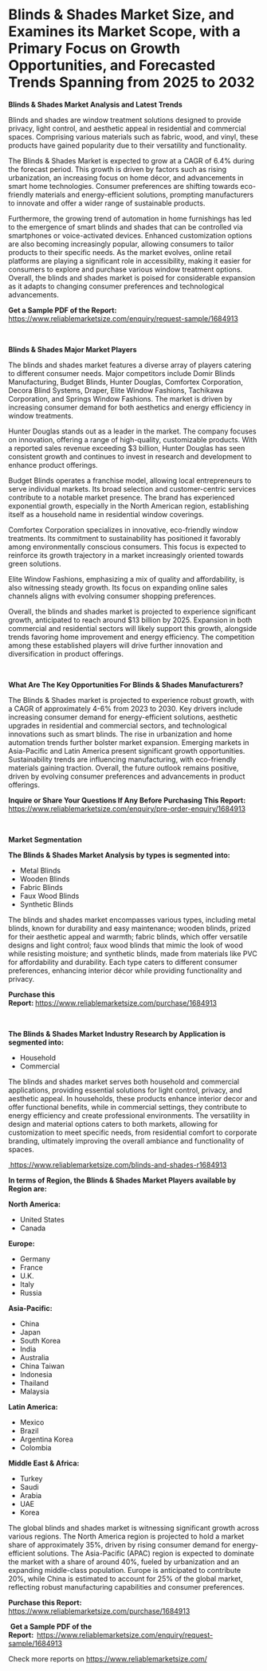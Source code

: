 <p><h1>Blinds & Shades Market Size, and Examines its Market Scope, with a Primary Focus on Growth Opportunities, and Forecasted Trends Spanning from 2025 to 2032</h1></p><p><strong>Blinds & Shades Market Analysis and Latest Trends</strong></p>
<p><p>Blinds and shades are window treatment solutions designed to provide privacy, light control, and aesthetic appeal in residential and commercial spaces. Comprising various materials such as fabric, wood, and vinyl, these products have gained popularity due to their versatility and functionality. </p><p>The Blinds & Shades Market is expected to grow at a CAGR of 6.4% during the forecast period. This growth is driven by factors such as rising urbanization, an increasing focus on home décor, and advancements in smart home technologies. Consumer preferences are shifting towards eco-friendly materials and energy-efficient solutions, prompting manufacturers to innovate and offer a wider range of sustainable products. </p><p>Furthermore, the growing trend of automation in home furnishings has led to the emergence of smart blinds and shades that can be controlled via smartphones or voice-activated devices. Enhanced customization options are also becoming increasingly popular, allowing consumers to tailor products to their specific needs. As the market evolves, online retail platforms are playing a significant role in accessibility, making it easier for consumers to explore and purchase various window treatment options. Overall, the blinds and shades market is poised for considerable expansion as it adapts to changing consumer preferences and technological advancements.</p></p>
<p><strong>Get a Sample PDF of the Report:&nbsp;</strong> <a href="https://www.reliablemarketsize.com/enquiry/request-sample/1684913?utm_campaign=3223&utm_medium=2&utm_source=Github&utm_content=ia&utm_term=04042025&utm_id=blinds-shades">https://www.reliablemarketsize.com/enquiry/request-sample/1684913</a></p>
<p>&nbsp;</p>
<p><strong>Blinds & Shades Major Market Players</strong></p>
<p><p>The blinds and shades market features a diverse array of players catering to different consumer needs. Major competitors include Domir Blinds Manufacturing, Budget Blinds, Hunter Douglas, Comfortex Corporation, Decora Blind Systems, Draper, Elite Window Fashions, Tachikawa Corporation, and Springs Window Fashions. The market is driven by increasing consumer demand for both aesthetics and energy efficiency in window treatments.</p><p>Hunter Douglas stands out as a leader in the market. The company focuses on innovation, offering a range of high-quality, customizable products. With a reported sales revenue exceeding $3 billion, Hunter Douglas has seen consistent growth and continues to invest in research and development to enhance product offerings.</p><p>Budget Blinds operates a franchise model, allowing local entrepreneurs to serve individual markets. Its broad selection and customer-centric services contribute to a notable market presence. The brand has experienced exponential growth, especially in the North American region, establishing itself as a household name in residential window coverings.</p><p>Comfortex Corporation specializes in innovative, eco-friendly window treatments. Its commitment to sustainability has positioned it favorably among environmentally conscious consumers. This focus is expected to reinforce its growth trajectory in a market increasingly oriented towards green solutions.</p><p>Elite Window Fashions, emphasizing a mix of quality and affordability, is also witnessing steady growth. Its focus on expanding online sales channels aligns with evolving consumer shopping preferences.</p><p>Overall, the blinds and shades market is projected to experience significant growth, anticipated to reach around $13 billion by 2025. Expansion in both commercial and residential sectors will likely support this growth, alongside trends favoring home improvement and energy efficiency. The competition among these established players will drive further innovation and diversification in product offerings.</p></p>
<p>&nbsp;</p>
<p><strong>What Are The Key Opportunities For Blinds & Shades Manufacturers?</strong></p>
<p><p>The Blinds & Shades market is projected to experience robust growth, with a CAGR of approximately 4-6% from 2023 to 2030. Key drivers include increasing consumer demand for energy-efficient solutions, aesthetic upgrades in residential and commercial sectors, and technological innovations such as smart blinds. The rise in urbanization and home automation trends further bolster market expansion. Emerging markets in Asia-Pacific and Latin America present significant growth opportunities. Sustainability trends are influencing manufacturing, with eco-friendly materials gaining traction. Overall, the future outlook remains positive, driven by evolving consumer preferences and advancements in product offerings.</p></p>
<p><strong>Inquire or Share Your Questions If Any Before Purchasing This Report:</strong> <a href="https://www.reliablemarketsize.com/enquiry/pre-order-enquiry/1684913?utm_campaign=3223&utm_medium=2&utm_source=Github&utm_content=ia&utm_term=04042025&utm_id=blinds-shades">https://www.reliablemarketsize.com/enquiry/pre-order-enquiry/1684913</a></p>
<p>&nbsp;</p>
<p><strong>Market Segmentation</strong></p>
<p><strong>The Blinds & Shades Market Analysis by types is segmented into:</strong></p>
<p><ul><li>Metal Blinds</li><li>Wooden Blinds</li><li>Fabric Blinds</li><li>Faux Wood Blinds</li><li>Synthetic Blinds</li></ul></p>
<p><p>The blinds and shades market encompasses various types, including metal blinds, known for durability and easy maintenance; wooden blinds, prized for their aesthetic appeal and warmth; fabric blinds, which offer versatile designs and light control; faux wood blinds that mimic the look of wood while resisting moisture; and synthetic blinds, made from materials like PVC for affordability and durability. Each type caters to different consumer preferences, enhancing interior décor while providing functionality and privacy.</p></p>
<p><strong>Purchase this Report:&nbsp;</strong><a href="https://www.reliablemarketsize.com/purchase/1684913?utm_campaign=3223&utm_medium=2&utm_source=Github&utm_content=ia&utm_term=04042025&utm_id=blinds-shades">https://www.reliablemarketsize.com/purchase/1684913</a></p>
<p>&nbsp;</p>
<p><strong>The Blinds & Shades Market Industry Research by Application is segmented into:</strong></p>
<p><ul><li>Household</li><li>Commercial</li></ul></p>
<p><p>The blinds and shades market serves both household and commercial applications, providing essential solutions for light control, privacy, and aesthetic appeal. In households, these products enhance interior decor and offer functional benefits, while in commercial settings, they contribute to energy efficiency and create professional environments. The versatility in design and material options caters to both markets, allowing for customization to meet specific needs, from residential comfort to corporate branding, ultimately improving the overall ambiance and functionality of spaces.</p></p>
<p><a href="https://www.reliablemarketsize.com/blinds-and-shades-r1684913?utm_campaign=3223&utm_medium=2&utm_source=Github&utm_content=ia&utm_term=04042025&utm_id=blinds-shades">&nbsp;https://www.reliablemarketsize.com/blinds-and-shades-r1684913</a></p>
<p><strong>In terms of Region, the Blinds & Shades Market Players available by Region are:</strong></p>
<p>
    <p> <strong> North America: </strong>
        <ul>
            <li>United States</li>
            <li>Canada</li>
        </ul>
        </p> 
    <p> <strong> Europe: </strong>
        <ul>
            <li>Germany</li>
            <li>France</li>
            <li>U.K.</li>
            <li>Italy</li>
            <li>Russia</li>
        </ul>
        </p> 
    <p> <strong> Asia-Pacific: </strong>
        <ul>
            <li>China</li>
            <li>Japan</li>
            <li>South Korea</li>
            <li>India</li>
            <li>Australia</li>
            <li>China Taiwan</li>
            <li>Indonesia</li>
            <li>Thailand</li>
            <li>Malaysia</li>
        </ul>
        </p> 
    <p> <strong> Latin America: </strong>
        <ul>
            <li>Mexico</li>
            <li>Brazil</li>
            <li>Argentina Korea</li>
            <li>Colombia</li>
        </ul>
        </p> 
    <p> <strong> Middle East & Africa: </strong>
        <ul>
            <li>Turkey</li>
            <li>Saudi</li>
            <li>Arabia</li>
            <li>UAE</li>
            <li>Korea</li>
        </ul>
    </p>
    </p>
<p><p>The global blinds and shades market is witnessing significant growth across various regions. The North America region is projected to hold a market share of approximately 35%, driven by rising consumer demand for energy-efficient solutions. The Asia-Pacific (APAC) region is expected to dominate the market with a share of around 40%, fueled by urbanization and an expanding middle-class population. Europe is anticipated to contribute 20%, while China is estimated to account for 25% of the global market, reflecting robust manufacturing capabilities and consumer preferences.</p></p>
<p><strong>Purchase this Report: </strong><a href="https://www.reliablemarketsize.com/purchase/1684913?utm_campaign=3223&utm_medium=2&utm_source=Github&utm_content=ia&utm_term=04042025&utm_id=blinds-shades">https://www.reliablemarketsize.com/purchase/1684913</a></p>
<p>&nbsp;<strong>Get a Sample PDF of the Report:&nbsp;&nbsp;</strong><a href="https://www.reliablemarketsize.com/enquiry/request-sample/1684913?utm_campaign=3223&utm_medium=2&utm_source=Github&utm_content=ia&utm_term=04042025&utm_id=blinds-shades">https://www.reliablemarketsize.com/enquiry/request-sample/1684913</a></p>
<p><strong></strong></p>
<p>Check more reports on <a href="https://www.reliablemarketsize.com/?utm_campaign=3223&utm_medium=2&utm_source=Github&utm_content=ia&utm_term=04042025&utm_id=blinds-shades">https://www.reliablemarketsize.com/</a></p>